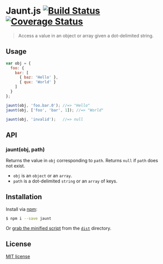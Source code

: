 # Jaunt.js [![Build Status](https://img.shields.io/travis/yuanqing/jaunt.svg?style=flat)](https://travis-ci.org/yuanqing/jaunt) [![Coverage Status](https://img.shields.io/coveralls/yuanqing/jaunt.svg?style=flat)](https://coveralls.io/r/yuanqing/jaunt)

> Access a value in an object or array given a dot-delimited string.

## Usage

```js
var obj = {
  foo: {
    bar: [
      { baz: 'Hello' },
      { qux: 'World' }
    ]
  }
};

jaunt(obj, 'foo.bar.0'); //=> "Hello"
jaunt(obj, ['foo', 'bar', 1]); //=> "World"

jaunt(obj, 'invalid');   //=> null
```

## API

### jaunt(obj, path)

Returns the value in `obj` corresponding to `path`. Returns `null` if `path` does not exist.

- `obj` is an `object` or an `array`.
- `path` is a dot-delimited `string` or an `array` of keys.

## Installation

Install via [npm](https://www.npmjs.org/package/jaunt):

```bash
$ npm i --save jaunt
```

Or [grab the minified script](https://github.com/yuanqing/jaunt/raw/master/dist/jaunt.min.js) from the [`dist`](https://github.com/yuanqing/jaunt/tree/master/dist) directory.

## License

[MIT license](https://github.com/yuanqing/jaunt/blob/master/LICENSE)